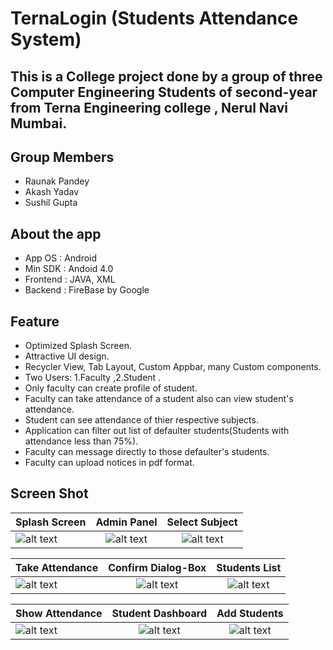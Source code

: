 # TernaLogin (Students Attendance System)
## This is a College project done by a group of three Computer Engineering Students of second-year from Terna Engineering college , Nerul Navi Mumbai.
## Group Members
* Raunak Pandey
* Akash Yadav
* Sushil Gupta
## About the app
* App OS : Android
* Min SDK : Andoid 4.0
* Frontend : JAVA, XML
* Backend : FireBase by Google
## Feature
* Optimized Splash Screen.
* Attractive UI design.
* Recycler View, Tab Layout, Custom Appbar, many Custom components.
* Two Users: 1.Faculty ,2.Student .
* Only faculty can create profile of student.
* Faculty can take attendance of a student also can view student's attendance.
* Student can see attendance of thier respective subjects.
* Application can filter out list of defaulter students(Students with attendance less than 75%).
* Faculty can message directly to those defaulter's students.
* Faculty can upload notices in pdf format.
## Screen Shot
[splash]: https://github.com/skgupta77159/Raw-Project/blob/master/AttendanceSystem/AttendanceSystem01.png
[Dashboard]: https://github.com/skgupta77159/Raw-Project/blob/master/AttendanceSystem/AttendanceSystem02.png
[Subject]: https://github.com/skgupta77159/Raw-Project/blob/master/AttendanceSystem/AttendanceSystem03.png
[take attendance]: https://github.com/skgupta77159/Raw-Project/blob/master/AttendanceSystem/AttendanceSystem04.png
[Confirm Dialog-Box]: https://github.com/skgupta77159/Raw-Project/blob/master/AttendanceSystem/AttendanceSystem05.png
[Students]: https://github.com/skgupta77159/Raw-Project/blob/master/AttendanceSystem/AttendanceSystem06.png
[show attendance]: https://github.com/skgupta77159/Raw-Project/blob/master/AttendanceSystem/AttendanceSystem07.png
[student dashboard]: https://github.com/skgupta77159/Raw-Project/blob/master/AttendanceSystem/AttendanceSystem08.png
[createprofile]: https://github.com/skgupta77159/Raw-Project/blob/master/AttendanceSystem/AttendanceSystem09.png


|    Splash Screen      |    Admin Panel |  Select Subject  |
| ------------- |:-------------: |:------:|
|![alt text][splash]  | ![alt text][Dashboard] | ![alt text][subject]  |

|  Take Attendance |   Confirm Dialog-Box | Students List  |
| ------------- |:-------------: |:------:|
|![alt text][take attendance]  | ![alt text][Confirm Dialog-Box] | ![alt text][Students]  |

|  Show Attendance |   Student Dashboard | Add Students  |
| ------------- |:-------------: |:------:|
|![alt text][show attendance]  | ![alt text][student dashboard] | ![alt text][createprofile]  |



